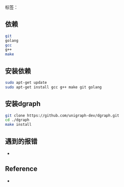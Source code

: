 标签：
## 依赖
```bash
git
golang
gcc
g++
make
```

## 安装依赖
```bash
sudo apt-get update
sudo apt-get install gcc g++ make git golang
```

## 安装dgraph

```bash
git clone https://github.com/unigraph-dev/dgraph.git
cd ./dgraph
make install
```

## 遇到的报错
- 

## Reference
- 